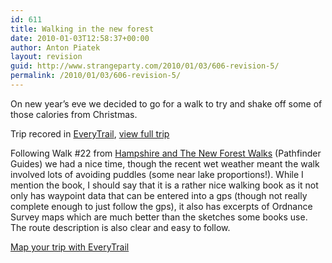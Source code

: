 ```yaml
---
id: 611
title: Walking in the new forest
date: 2010-01-03T12:58:37+00:00
author: Anton Piatek
layout: revision
guid: http://www.strangeparty.com/2010/01/03/606-revision-5/
permalink: /2010/01/03/606-revision-5/
---
```

On new year&#8217;s eve we decided to go for a walk to try and shake off some of those calories from Christmas.

  
Trip recored in [EveryTrail](http://www.everytrail.com), [view full trip](http://www.everytrail.com/view_trip.php?trip_id=453763)

Following Walk #22 from [Hampshire and The New Forest Walks](http://www.crimsonpublishing.co.uk/book/details/9780711706095/jenny-plunknett-david-foster/hampshire-amp-the-new-forest-walks) (Pathfinder Guides) we had a nice time, though the recent wet weather meant the walk involved lots of avoiding puddles (some near lake proportions!). While I mention the book, I should say that it is a rather nice walking book as it not only has waypoint data that can be entered into a gps (though not really complete enough to just follow the gps), it also has excerpts of Ordnance Survey maps which are much better than the sketches some books use. The route description is also clear and easy to follow.

  
[Map your trip with EveryTrail](http://www.everytrail.com)
